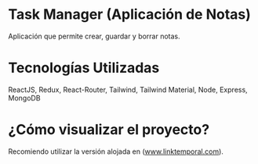 # Task Manager (Aplicación de Notas)
Aplicación que permite crear, guardar y borrar notas.


# Tecnologías Utilizadas
ReactJS, Redux, React-Router, Tailwind, Tailwind Material, Node, Express, MongoDB


# ¿Cómo visualizar el proyecto?
Recomiendo utilizar la versión alojada en (www.linktemporal.com).
